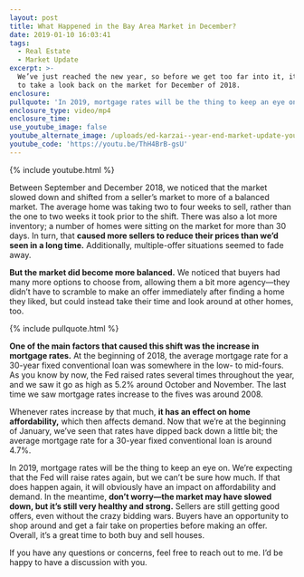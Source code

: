 ```yaml
---
layout: post
title: What Happened in the Bay Area Market in December?
date: 2019-01-10 16:03:41
tags:
  - Real Estate
  - Market Update
excerpt: >-
  We’ve just reached the new year, so before we get too far into it, it’s time
  to take a look back on the market for December of 2018.
enclosure:
pullquote: 'In 2019, mortgage rates will be the thing to keep an eye on.'
enclosure_type: video/mp4
enclosure_time:
use_youtube_image: false
youtube_alternate_image: /uploads/ed-karzai--year-end-market-update-youtube.jpg
youtube_code: 'https://youtu.be/ThH4BrB-gsU'
---
```


{% include youtube.html %}

Between September and December 2018, we noticed that the market slowed down and shifted from a seller’s market to more of a balanced market. The average home was taking two to four weeks to sell, rather than the one to two weeks it took prior to the shift. There was also a lot more inventory; a number of homes were sitting on the market for more than 30 days. In turn, that **caused more sellers to reduce their prices than we’d seen in a long time.** Additionally, multiple-offer situations seemed to fade away.

**But the market did become more balanced.** We noticed that buyers had many more options to choose from, allowing them a bit more agency—they didn’t have to scramble to make an offer immediately after finding a home they liked, but could instead take their time and look around at other homes, too.

{% include pullquote.html %}

**One of the main factors that caused this shift was the increase in mortgage rates.** At the beginning of 2018, the average mortgage rate for a 30-year fixed conventional loan was somewhere in the low- to mid-fours. As you know by now, the Fed raised rates several times throughout the year, and we saw it go as high as 5.2% around October and November. The last time we saw mortgage rates increase to the fives was around 2008.

Whenever rates increase by that much, **it has an effect on home affordability,** which then affects demand. Now that we’re at the beginning of January, we’ve seen that rates have dipped back down a little bit; the average mortgage rate for a 30-year fixed conventional loan is around 4.7%.

In 2019, mortgage rates will be the thing to keep an eye on. We’re expecting that the Fed will raise rates again, but we can’t be sure how much. If that does happen again, it will obviously have an impact on affordability and demand. In the meantime, **don’t worry—the market may have slowed down, but it’s still very healthy and strong.** Sellers are still getting good offers, even without the crazy bidding wars. Buyers have an opportunity to shop around and get a fair take on properties before making an offer. Overall, it’s a great time to both buy and sell houses.

If you have any questions or concerns, feel free to reach out to me. I’d be happy to have a discussion with you.<br>&nbsp;